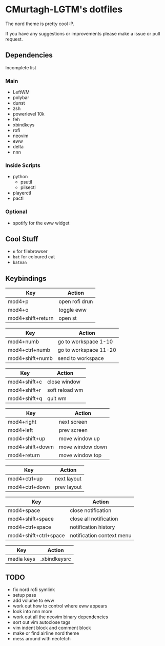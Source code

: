 # CMurtagh-LGTM's dotfiles

The nord theme is pretty cool :P.

If you have any suggestions or improvements please make a issue or pull request.

## Dependencies

Incomplete list

### Main
- LeftWM
- polybar
- dunst
- zsh
- powerlevel 10k
- feh
- xbindkeys
- rofi
- neovim
- eww
- delta
- nnn

### Inside Scripts
- python
	- psutil
	- pilsectl
- playerctl
- pactl

### Optional
- spotify for the eww widget

## Cool Stuff
- `n` for filebrowser
- `bat` for coloured cat
- `batman`

## Keybindings
Key 					| Action
------------------------|----------------------
mod4+p					| open rofi drun
mod4+o					| toggle eww
mod4+shift+return		| open st

Key 					| Action
------------------------|----------------------
mod4+numb				| go to workspace 1-10
mod4+ctrl+numb			| go to workspace 11-20
mod4+shift+numb 		| send to workspace

Key 					| Action
------------------------|----------------------
mod4+shift+c			| close window
mod4+shift+r			| soft reload wm
mod4+shift+q			| quit wm

Key 					| Action
------------------------|----------------------
mod4+right				| next screen
mod4+left				| prev screen
mod4+shift+up			| move window up
mod4+shift+dowm			| move window down
mod4+return				| move window top

Key 					| Action
------------------------|----------------------
mod4+ctrl+up			| next layout
mod4+ctrl+down			| prev layout

Key 					| Action
------------------------|----------------------
mod4+space				| close notification
mod4+shift+space		| close all notification
mod4+ctrl+space			| notification history
mod4+shift+ctrl+space	| notification context menu

Key 					| Action
------------------------|----------------------
media keys				| .xbindkeysrc

## TODO
- fix nord rofi symlink
- setup pass
- add volume to eww
- work out how to control where eww appears
- look into nnn more
- work out all the neovim binary dependencies
- sort out vim autoclose tags
- vim indent block and comment block
- make or find airline nord theme
- mess around with neofetch
